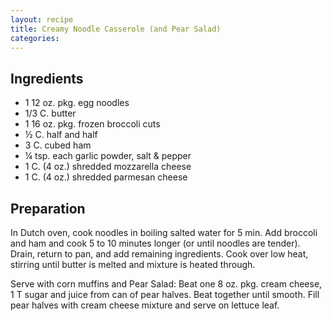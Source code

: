 ```yaml
---
layout: recipe
title: Creamy Noodle Casserole (and Pear Salad)
categories:
---
```


## Ingredients

- 1 12 oz. pkg. egg noodles
- 1/3 C. butter
- 1 16 oz. pkg. frozen broccoli cuts
- ½ C. half and half
- 3 C. cubed ham
- ¼ tsp. each garlic powder, salt & pepper
- 1 C. (4 oz.) shredded mozzarella cheese
- 1 C. (4 oz.) shredded parmesan cheese

## Preparation

In Dutch oven, cook noodles in boiling salted water for 5 min.  Add broccoli and ham and cook 5 to 10 minutes longer (or until noodles are tender).  Drain, return to pan, and add remaining ingredients.  Cook over low heat, stirring until butter is melted and mixture is heated through.Serve with corn muffins and Pear Salad:  Beat one 8 oz. pkg. cream cheese, 1 T sugar and juice from can of pear halves.  Beat together until smooth.  Fill pear halves with cream cheese mixture and serve on lettuce leaf.